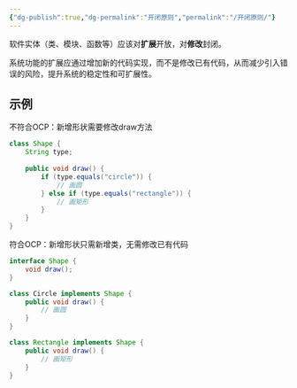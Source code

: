 ```yaml
---
{"dg-publish":true,"dg-permalink":"开闭原则","permalink":"/开闭原则/"}
---
```



软件实体（类、模块、函数等）应该对**扩展**开放，对**修改**封闭。

系统功能的扩展应通过增加新的代码实现，而不是修改已有代码，从而减少引入错误的风险，提升系统的稳定性和可扩展性。

## 示例

不符合OCP：新增形状需要修改draw方法

```java
class Shape {
    String type;
    
    public void draw() {
        if (type.equals("circle")) {
            // 画圆
        } else if (type.equals("rectangle")) {
            // 画矩形
        }
    }
}
```

符合OCP：新增形状只需新增类，无需修改已有代码

```java
interface Shape {
    void draw();
}

class Circle implements Shape {
    public void draw() {
        // 画圆
    }
}

class Rectangle implements Shape {
    public void draw() {
        // 画矩形
    }
}
```